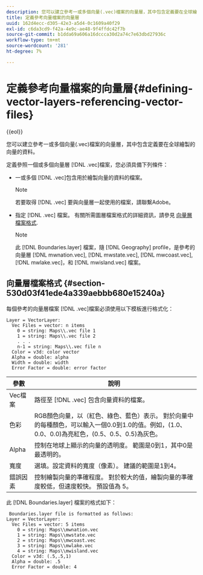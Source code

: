 ```yaml
---
description: 您可以建立參考一或多個向量(.vec)檔案的向量層，其中包含定義要在全球繪製的向量的資料。
title: 定義參考向量檔案的向量層
uuid: 162d4ecc-d305-42e3-a5d4-0c1609a40f29
exl-id: c6da3cd9-f42a-4e9c-ae48-9f4ffdc42f7b
source-git-commit: b1dda69a606a16dccca30d2a74c7e63dbd27936c
workflow-type: tm+mt
source-wordcount: '281'
ht-degree: 7%

---
```


# 定義參考向量檔案的向量層{#defining-vector-layers-referencing-vector-files}

{{eol}}

您可以建立參考一或多個向量(.vec)檔案的向量層，其中包含定義要在全球繪製的向量的資料。

定義參照一個或多個向量層 [!DNL .vec]檔案，您必須具備下列條件：

* 一或多個 [!DNL .vec]包含用於繪製向量的資料的檔案。

   >[!NOTE]
   >
   >若要取得 [!DNL .vec] 要與向量層一起使用的檔案，請聯繫Adobe。

* 指定 [!DNL .vec] 檔案。 有關所需圖層檔案格式的詳細資訊，請參見 [向量層檔案格式](../../../../home/c-geo-oview/c-wk-img-lyrs/c-wk-vctr-lyrs/c-def-vctr-files.md#section-530d03f41ede4a339aebbb680e15240a).

   >[!NOTE]
   >
   >此 [!DNL Boundaries.layer] 檔案，隨 [!DNL Geography] profile，是參考的向量層 [!DNL mwnation.vec], [!DNL mwstate.vec], [!DNL mwcoast.vec], [!DNL mwlake.vec]，和 [!DNL mwisland.vec] 檔案。

## 向量層檔案格式 {#section-530d03f41ede4a339aebbb680e15240a}

每個參考的向量層檔案 [!DNL .vec]檔案必須使用以下模板進行格式化：

```
Layer = VectorLayer:
  Vec Files = vector: n items
    0 = string: Maps\\.vec file 1
    1 = string: Maps\\.vec file 2
    . . .
    n-1 = string: Maps\\.vec file n
  Color = v3d: color vector
  Alpha = double: alpha
  Width = double: width
  Error Factor = double: error factor
```

| 參數 | 說明 |
|---|---|
| Vec檔案 | 路徑至 [!DNL .vec] 包含向量資料的檔案。 |
| 色彩 | RGB顏色向量，以（紅色、綠色、藍色）表示。 對於向量中的每種顏色，可以輸入一個0.0到1.0的值。例如，(1.0、0.0、0.0)為亮紅色，(0.5、0.5、0.5)為灰色。 |
| Alpha | 控制在地球上顯示的向量的透明度。 範圍是0到1，其中0是最透明的。 |
| 寬度 | 選填。設定資料的寬度（像素）。 建議的範圍是1到4。 |
| 錯誤因素 | 控制繪製向量的準確程度。 對於較大的值，繪製向量的準確度較低，但速度較快。 預設值為 5。 |

此 [!DNL Boundaries.layer] 檔案的格式如下：

```
 Boundaries.layer file is formatted as follows:
Layer = VectorLayer:
  Vec Files = vector: 5 items
    0 = string: Maps\\mwnation.vec
    1 = string: Maps\\mwstate.vec
    2 = string: Maps\\mwcoast.vec
    3 = string: Maps\\mwlake.vec
    4 = string: Maps\\mwisland.vec
  Color = v3d: (.5,.5,1)
  Alpha = double: .5
  Error Factor = double: 4
```
